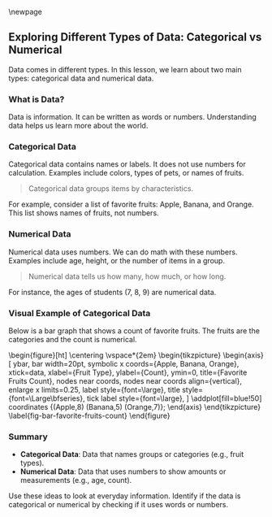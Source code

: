 \newpage
## Exploring Different Types of Data: Categorical vs Numerical

Data comes in different types. In this lesson, we learn about two main types: categorical data and numerical data.

### What is Data?

Data is information. It can be written as words or numbers. Understanding data helps us learn more about the world.

### Categorical Data

Categorical data contains names or labels. It does not use numbers for calculation. Examples include colors, types of pets, or names of fruits.

> Categorical data groups items by characteristics.

For example, consider a list of favorite fruits: Apple, Banana, and Orange. This list shows names of fruits, not numbers.

### Numerical Data

Numerical data uses numbers. We can do math with these numbers. Examples include age, height, or the number of items in a group.

> Numerical data tells us how many, how much, or how long.

For instance, the ages of students (7, 8, 9) are numerical data.

### Visual Example of Categorical Data

Below is a bar graph that shows a count of favorite fruits. The fruits are the categories and the count is numerical.

\begin{figure}[ht]
\centering
\vspace*{2em}
\begin{tikzpicture}
\begin{axis}[
    ybar,
    bar width=20pt,
    symbolic x coords={Apple, Banana, Orange},
    xtick=data,
    xlabel={Fruit Type},
    ylabel={Count},
    ymin=0,
    title={Favorite Fruits Count},
    nodes near coords,
    nodes near coords align={vertical},
    enlarge x limits=0.25,
    label style={font=\large},
    title style={font=\Large\bfseries},
    tick label style={font=\large},
]
\addplot[fill=blue!50] coordinates {(Apple,8) (Banana,5) (Orange,7)};
\end{axis}
\end{tikzpicture}
\label{fig-bar-favorite-fruits-count}
\end{figure}



### Summary

- **Categorical Data**: Data that names groups or categories (e.g., fruit types).
- **Numerical Data**: Data that uses numbers to show amounts or measurements (e.g., age, count).

Use these ideas to look at everyday information. Identify if the data is categorical or numerical by checking if it uses words or numbers.
